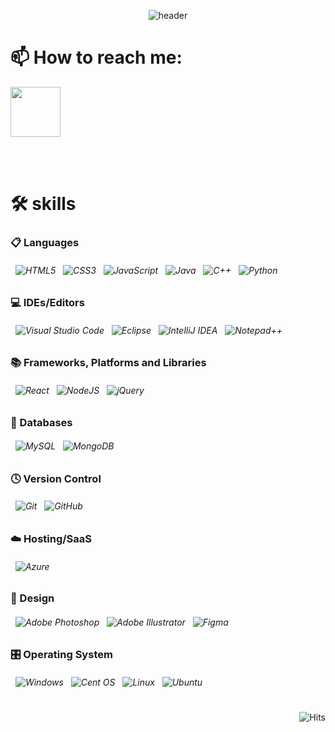 <!--### Hi there 👋

**h1yoo/h1yoo** is a ✨ _special_ ✨ repository because its `README.md` (this file) appears on your GitHub profile.

Here are some ideas to get you started:

- 🔭 I’m currently working on ...
- 🌱 I’m currently learning ...
- 👯 I’m looking to collaborate on ...
- 🤔 I’m looking for help with ...
- 💬 Ask me about ...
- 📫 How to reach me: ...
- 😄 Pronouns: ...
- ⚡ Fun fact: ...
-->


<div align=center>
  
  ![header](https://capsule-render.vercel.app/api?type=venom&color=auto&height=300&section=header&text=Hi%20there%20👋&desc=Welcome%20to%20my%20space&fontSize=90&descSize=30&&fontAlignY=40&animation=twinkling&fontColor=97ceff)

</div>

# 📫 How to reach me:

<!-- ![Gmail](https://img.shields.io/badge/Gmail-D14836?style=for-the-badge&logo=gmail&logoColor=white) &nbsp;&nbsp;&nbsp; yhw215@gmail.com 

<a href="연결하고싶은링크"><img src="https://img.shields.io/badge/뱃지이름-뱃지색상?style=flat-square&logo=로고이미지이름&logoColor=white&link=연결하고싶은링크"/></a> -->

<a href="mailto:yhw215@gmail.com"><img src="https://img.shields.io/badge/Gmail-FF0000?style=round-square&logo=Gmail&logoColor=white&link=mailto:yhw215@gmail.com" width="80"/></a>


</br>
</br>


# 🛠  skills
### 📋 Languages
###### &nbsp; ![HTML5](https://img.shields.io/badge/html5-%23E34F26.svg?style=for-the-badge&logo=html5&logoColor=white) &nbsp; ![CSS3](https://img.shields.io/badge/css3-%231572B6.svg?style=for-the-badge&logo=css3&logoColor=white) &nbsp; ![JavaScript](https://img.shields.io/badge/javascript-%23323330.svg?style=for-the-badge&logo=javascript&logoColor=%23F7DF1E) &nbsp; ![Java](https://img.shields.io/badge/java-%23ED8B00.svg?style=for-the-badge&logo=openjdk&logoColor=white) &nbsp; ![C++](https://img.shields.io/badge/c++-%2300599C.svg?style=for-the-badge&logo=c%2B%2B&logoColor=white) &nbsp; ![Python](https://img.shields.io/badge/python-3670A0?style=for-the-badge&logo=python&logoColor=ffdd54) <!--&nbsp; ![TypeScript](https://img.shields.io/badge/typescript-%23007ACC.svg?style=for-the-badge&logo=typescript&logoColor=white) -->

### 💻 IDEs/Editors
###### &nbsp; ![Visual Studio Code](https://img.shields.io/badge/Visual%20Studio%20Code-0078d7.svg?style=for-the-badge&logo=visual-studio-code&logoColor=white) &nbsp; ![Eclipse](https://img.shields.io/badge/Eclipse-FE7A16.svg?style=for-the-badge&logo=Eclipse&logoColor=white) &nbsp; ![IntelliJ IDEA](https://img.shields.io/badge/IntelliJIDEA-000000.svg?style=for-the-badge&logo=intellij-idea&logoColor=white) &nbsp; ![Notepad++](https://img.shields.io/badge/Notepad++-90E59A.svg?style=for-the-badge&logo=notepad%2b%2b&logoColor=black) <!-- &nbsp; ![Stackblitz](https://img.shields.io/badge/Stackblitz-fff?style=for-the-badge&logo=Stackblitz&logoColor=1389FD) &nbsp; ![Jupyter Notebook](https://img.shields.io/badge/jupyter-%23FA0F00.svg?style=for-the-badge&logo=jupyter&logoColor=white) -->

### 📚 Frameworks, Platforms and Libraries
###### &nbsp; ![React](https://img.shields.io/badge/react-%2320232a.svg?style=for-the-badge&logo=react&logoColor=%2361DAFB) &nbsp; ![NodeJS](https://img.shields.io/badge/node.js-6DA55F?style=for-the-badge&logo=node.js&logoColor=white) &nbsp; ![jQuery](https://img.shields.io/badge/jquery-%230769AD.svg?style=for-the-badge&logo=jquery&logoColor=white)

### 💾 Databases
###### &nbsp; ![MySQL](https://img.shields.io/badge/mysql-%2300f.svg?style=for-the-badge&logo=mysql&logoColor=white) &nbsp; ![MongoDB](https://img.shields.io/badge/MongoDB-%234ea94b.svg?style=for-the-badge&logo=mongodb&logoColor=white)

### 🕓 Version Control
###### &nbsp; ![Git](https://img.shields.io/badge/git-%23F05033.svg?style=for-the-badge&logo=git&logoColor=white) &nbsp; ![GitHub](https://img.shields.io/badge/github-%23121011.svg?style=for-the-badge&logo=github&logoColor=white)

### ☁️ Hosting/SaaS
###### &nbsp; ![Azure](https://img.shields.io/badge/azure-%230072C6.svg?style=for-the-badge&logo=microsoftazure&logoColor=white)

### 🎨 Design
###### &nbsp; ![Adobe Photoshop](https://img.shields.io/badge/adobe%20photoshop-%2331A8FF.svg?style=for-the-badge&logo=adobe%20photoshop&logoColor=white) &nbsp; ![Adobe Illustrator](https://img.shields.io/badge/adobe%20illustrator-%23FF9A00.svg?style=for-the-badge&logo=adobe%20illustrator&logoColor=white) &nbsp; ![Figma](https://img.shields.io/badge/figma-%23F24E1E.svg?style=for-the-badge&logo=figma&logoColor=white)

### 🎛️ Operating System
###### &nbsp; ![Windows](https://img.shields.io/badge/Windows-0078D6?style=for-the-badge&logo=windows&logoColor=white) &nbsp; ![Cent OS](https://img.shields.io/badge/cent%20os-002260?style=for-the-badge&logo=centos&logoColor=F0F0F0) &nbsp; ![Linux](https://img.shields.io/badge/Linux-FCC624?style=for-the-badge&logo=linux&logoColor=black) &nbsp; ![Ubuntu](https://img.shields.io/badge/Ubuntu-E95420?style=for-the-badge&logo=ubuntu&logoColor=white)



<div align=right>

  #
  
  ![Hits](https://hits.seeyoufarm.com/api/count/incr/badge.svg?url=https%3A%2F%2Fgithub.com%2Fh1yoo&count_bg=%238D99AE&title_bg=%23000000&icon=github.svg&icon_color=%23E7E7E7&title=GitHub&edge_flat=false)

</div>
